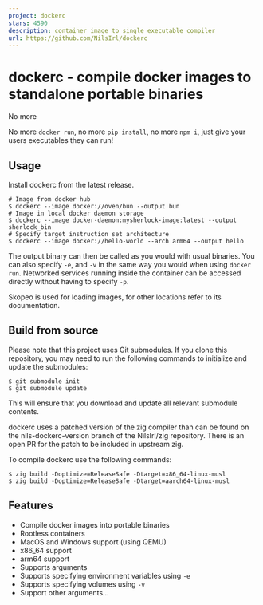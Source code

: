 ```yaml
---
project: dockerc
stars: 4590
description: container image to single executable compiler
url: https://github.com/NilsIrl/dockerc
---
```


dockerc - compile docker images to standalone portable binaries
===============================================================

No more

No more `docker run`, no more `pip install`, no more `npm i`, just give your users executables they can run!

Usage
-----

Install dockerc from the latest release.

```
# Image from docker hub
$ dockerc --image docker://oven/bun --output bun
# Image in local docker daemon storage
$ dockerc --image docker-daemon:mysherlock-image:latest --output sherlock_bin
# Specify target instruction set architecture
$ dockerc --image docker://hello-world --arch arm64 --output hello
```

The output binary can then be called as you would with usual binaries. You can also specify `-e`, and `-v` in the same way you would when using `docker run`. Networked services running inside the container can be accessed directly without having to specify `-p`.

Skopeo is used for loading images, for other locations refer to its documentation.

Build from source
-----------------

Please note that this project uses Git submodules. If you clone this repository, you may need to run the following commands to initialize and update the submodules:

```
$ git submodule init
$ git submodule update
```

This will ensure that you download and update all relevant submodule contents.

dockerc uses a patched version of the zig compiler than can be found on the nils-dockerc-version branch of the NilsIrl/zig repository. There is an open PR for the patch to be included in upstream zig.

To compile dockerc use the following commands:

```
$ zig build -Doptimize=ReleaseSafe -Dtarget=x86_64-linux-musl
$ zig build -Doptimize=ReleaseSafe -Dtarget=aarch64-linux-musl
```

Features
--------

-   Compile docker images into portable binaries
-   Rootless containers
-   MacOS and Windows support (using QEMU)
-   x86\_64 support
-   arm64 support
-   Supports arguments
-   Supports specifying environment variables using `-e`
-   Supports specifying volumes using `-v`
-   Support other arguments...
